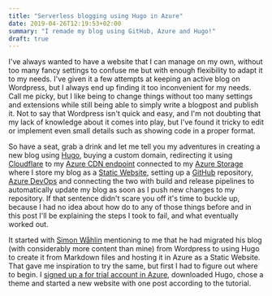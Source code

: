 ```yaml
---
title: "Serverless blogging using Hugo in Azure"
date: 2019-04-26T12:19:53+02:00
summary: "I remade my blog using GitHub, Azure and Hugo!"
draft: true
---
```


I've always wanted to have a website that I can manage on my own, without too many fancy settings to confuse me but with enough flexibility to adapt it to my needs. I've given it a few attempts at keeping an active blog on Wordpress, but I always end up finding it too inconvenient for my needs. Call me picky, but I like being to change things without too many settings and extensions while still being able to simply write a blogpost and publish it. Not to say that Wordpress isn't quick and easy, and I'm not doubting that my lack of knowledge about it comes into play, but I've found it tricky to edit or implement even small details such as showing code in a proper format.

So have a seat, grab a drink and let me tell you my adventures in creating a new blog using [Hugo](https://gohugo.io/), buying a custom domain, redirecting it using [Cloudflare](https://www.cloudflare.com/) to my [Azure CDN endpoint](https://azure.microsoft.com/en-us/services/cdn/) connected to my [Azure Storage](https://azure.microsoft.com/en-us/services/storage/) where I store my blog as a [Static Website](https://docs.microsoft.com/en-us/azure/storage/blobs/storage-blob-static-website), setting up a [GitHub](https://github.com/) repository, [Azure DevOps](https://azure.microsoft.com/en-us/services/devops/) and connecting the two with build and release pipelines to automatically update my blog as soon as I push new changes to my repository. If that sentence didn't scare you off it's time to buckle up, because I had no idea about how do to any of those things before and in this post I'll be explaining the steps I took to fail, and what eventually worked out.

It started with [Simon Wåhlin](http://blog.simonw.se/hosting-a-blog-without-server/) mentioning to me that he had migrated his blog (with considerably more content than mine) from Wordpress to using Hugo to create it from Markdown files and hosting it in Azure as a Static Website. That gave me inspiration to try the same, but first I had to figure out where to begin. I [signed up a for trial account in Azure](https://azure.microsoft.com/en-us/free/), downloaded Hugo, chose a theme and started a new website with one post according to the tutorial.